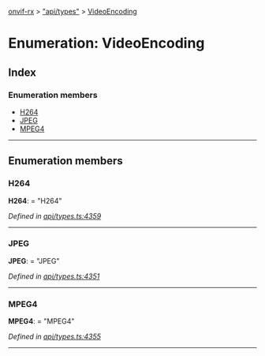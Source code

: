 [onvif-rx](../README.md) > ["api/types"](../modules/_api_types_.md) > [VideoEncoding](../enums/_api_types_.videoencoding.md)

# Enumeration: VideoEncoding

## Index

### Enumeration members

* [H264](_api_types_.videoencoding.md#h264)
* [JPEG](_api_types_.videoencoding.md#jpeg)
* [MPEG4](_api_types_.videoencoding.md#mpeg4)

---

## Enumeration members

<a id="h264"></a>

###  H264

**H264**:  = "H264"

*Defined in [api/types.ts:4359](https://github.com/patrickmichalina/onvif-rx/blob/d62cee9/src/api/types.ts#L4359)*

___
<a id="jpeg"></a>

###  JPEG

**JPEG**:  = "JPEG"

*Defined in [api/types.ts:4351](https://github.com/patrickmichalina/onvif-rx/blob/d62cee9/src/api/types.ts#L4351)*

___
<a id="mpeg4"></a>

###  MPEG4

**MPEG4**:  = "MPEG4"

*Defined in [api/types.ts:4355](https://github.com/patrickmichalina/onvif-rx/blob/d62cee9/src/api/types.ts#L4355)*

___

